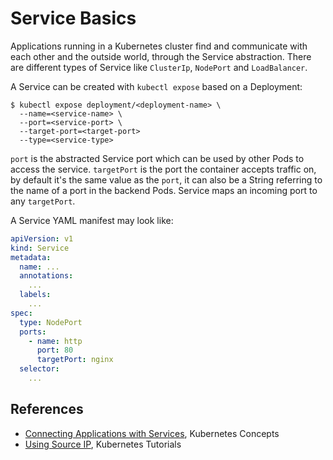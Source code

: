# Service Basics

Applications running in a Kubernetes cluster find and communicate with each other and the outside world, through the Service abstraction. There are different types of Service like `ClusterIp`, `NodePort` and `LoadBalancer`.

A Service can be created with `kubectl expose` based on a Deployment:

```console
$ kubectl expose deployment/<deployment-name> \
  --name=<service-name> \
  --port=<service-port> \
  --target-port=<target-port>
  --type=<service-type>
```

`port` is the abstracted Service port which can be used by other Pods to access the service. `targetPort` is the port the container accepts traffic on, by default it's the same value as the `port`, it can also be a String referring to the name of a port in the backend Pods. Service maps an incoming port to any `targetPort`.

A Service YAML manifest may look like:

```yaml
apiVersion: v1
kind: Service
metadata:
  name: ...
  annotations:
    ...
  labels:
    ...
spec:
  type: NodePort
  ports:
    - name: http
      port: 80
      targetPort: nginx
  selector:
    ...
```

## References

* [Connecting Applications with Services](https://kubernetes.io/docs/concepts/services-networking/connect-applications-service/), Kubernetes Concepts
* [Using Source IP](https://kubernetes.io/docs/tutorials/services/source-ip/), Kubernetes Tutorials
